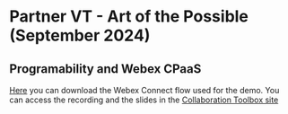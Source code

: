 # Partner VT - Art of the Possible (September 2024)

## Programability and Webex CPaaS

[Here](link) you can download the Webex Connect flow used for the demo. You can access the recording and the slides in the [Collaboration Toolbox site](https://collabtoolbox.cisco.com/art-of-the-possible)
